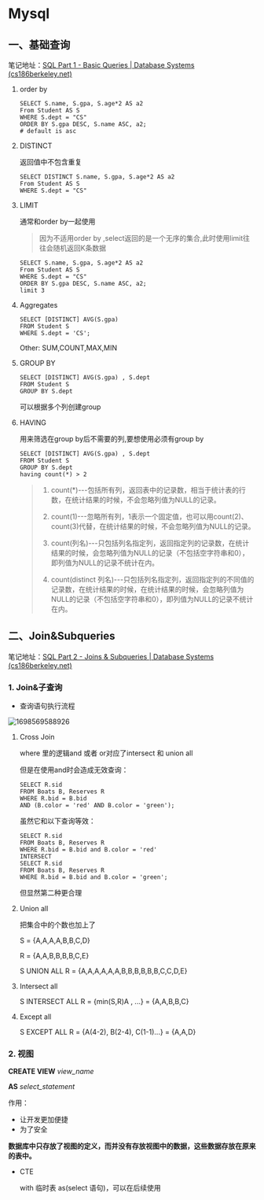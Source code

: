 # Mysql

## 一、基础查询

笔记地址：[SQL Part 1 - Basic Queries | Database Systems (cs186berkeley.net)](https://cs186berkeley.net/notes/note1/)

1. order by

   ```mysql
   SELECT S.name, S.gpa, S.age*2 AS a2
   From Student AS S
   WHERE S.dept = "CS"
   ORDER BY S.gpa DESC, S.name ASC, a2;
   # default is asc
   ```

2. DISTINCT

   返回值中不包含重复

   ```MYSQL
   SELECT DISTINCT S.name, S.gpa, S.age*2 AS a2
   From Student AS S
   WHERE S.dept = "CS"
   
   ```

3. LIMIT

   通常和order by一起使用

   > 因为不适用order by ,select返回的是一个无序的集合,此时使用limit往往会随机返回K条数据

   ```MYSQL
   SELECT S.name, S.gpa, S.age*2 AS a2
   From Student AS S
   WHERE S.dept = "CS"
   ORDER BY S.gpa DESC, S.name ASC, a2;
   limit 3
   ```

4. Aggregates

   ```mysql
   SELECT [DISTINCT] AVG(S.gpa)
   FROM Student S
   WHERE S.dept = 'CS';
   ```

   Other: SUM,COUNT,MAX,MIN

5. GROUP BY

   ```MYSQL
   SELECT [DISTINCT] AVG(S.gpa) , S.dept
   FROM Student S
   GROUP BY S.dept
   ```

   可以根据多个列创建group

6. HAVING

   用来筛选在group by后不需要的列,要想使用必须有group by

   ```mysql
   SELECT [DISTINCT] AVG(S.gpa) , S.dept
   FROM Student S
   GROUP BY S.dept
   having count(*) > 2
   ```

   > 1. count(*)---包括所有列，返回表中的记录数，相当于统计表的行数，在统计结果的时候，不会忽略列值为NULL的记录。
   >
   > 2. count(1)---忽略所有列，1表示一个固定值，也可以用count(2)、count(3)代替，在统计结果的时候，不会忽略列值为NULL的记录。
   >
   > 3. count(列名)---只包括列名指定列，返回指定列的记录数，在统计结果的时候，会忽略列值为NULL的记录（不包括空字符串和0），即列值为NULL的记录不统计在内。
   >
   > 4. count(distinct 列名)---只包括列名指定列，返回指定列的不同值的记录数，在统计结果的时候，在统计结果的时候，会忽略列值为NULL的记录（不包括空字符串和0），即列值为NULL的记录不统计在内。
   >    

## 二、Join&Subqueries

笔记地址：[SQL Part 2 - Joins & Subqueries | Database Systems (cs186berkeley.net)](https://cs186berkeley.net/notes/note2/)

### 1. Join&子查询

- 查询语句执行流程

![1698569588926](C:\Users\12480\AppData\Roaming\Typora\typora-user-images\1698569588926.png)

1. Cross Join

   where 里的逻辑and 或者 or对应了intersect 和 union all

   但是在使用and时会造成无效查询：

   ```mysql
   SELECT R.sid
   FROM Boats B, Reserves R
   WHERE R.bid = B.bid
   AND (B.color = 'red' AND B.color = 'green');
   ```

   虽然它和以下查询等效：

   ```mysql
   SELECT R.sid
   FROM Boats B, Reserves R
   WHERE R.bid = B.bid and B.color = 'red'
   INTERSECT 
   SELECT R.sid
   FROM Boats B, Reserves R
   WHERE R.bid = B.bid and B.color = 'green';
   ```

   但显然第二种更合理

2. Union all

   把集合中的个数也加上了

   S  = {A,A,A,A,B,B,C,D}

   R = {A,A,B,B,B,B,C,E}

   S UNION ALL R = {A,A,A,A,A,A,B,B,B,B,B,B,C,C,D,E}

3. Intersect all

   S INTERSECT ALL R = {min(S,R)A , ...} = {A,A,B,B,C}

4. Except all

   S EXCEPT ALL R = {A(4-2), B(2-4), C(1-1)...} = {A,A,D}

### 2. 视图

**CREATE VIEW** *view_name*

**AS** *select_statement*

作用：

- 让开发更加便捷
- 为了安全

**数据库中只存放了视图的定义，而并没有存放视图中的数据，这些数据存放在原来的表中。**

- CTE

  with 临时表 as(select 语句)，可以在后续使用